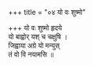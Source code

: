 +++
title = "०४ यो वः शुष्मो"

+++
यो वः शुष्मो हृदये  
यो बाह्वोर् यश् च चक्षुषि ।  
जिह्वाया अग्रे यो मन्युस्  
तं वो वि नयामसि ॥